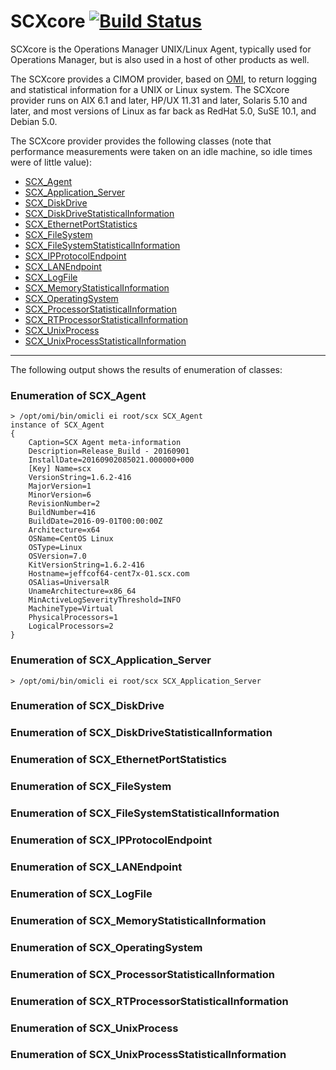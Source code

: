 # SCXcore [![Build Status](https://travis-ci.org/Microsoft/SCXcore.svg?branch=master)](https://travis-ci.org/Microsoft/SCXcore)

SCXcore is the Operations Manager UNIX/Linux Agent, typically used for
Operations Manager, but is also used in a host of other products as
well.

The SCXcore provides a CIMOM provider, based on [OMI][], to return
logging and statistical information for a UNIX or Linux system. The
SCXcore provider runs on AIX 6.1 and later, HP/UX 11.31 and later,
Solaris 5.10 and later, and most versions of Linux as far back as
RedHat 5.0, SuSE 10.1, and Debian 5.0.

[OMI]: https://travis-ci.org/Microsoft/omi

The SCXcore provider provides the following classes (note that
performance measurements were taken on an idle machine, so idle times
were of little value):

- [SCX_Agent](#enumeration-of-scx_agent)
- [SCX_Application_Server](#enumeration-of-scx_application_server)
- [SCX_DiskDrive]()
- [SCX_DiskDriveStatisticalInformation]()
- [SCX_EthernetPortStatistics]()
- [SCX_FileSystem]()
- [SCX_FileSystemStatisticalInformation]()
- [SCX_IPProtocolEndpoint]()
- [SCX_LANEndpoint]()
- [SCX_LogFile]()
- [SCX_MemoryStatisticalInformation]()
- [SCX_OperatingSystem]()
- [SCX_ProcessorStatisticalInformation]()
- [SCX_RTProcessorStatisticalInformation]()
- [SCX_UnixProcess]()
- [SCX_UnixProcessStatisticalInformation]()

-----

The following output shows the results of enumeration of classes:


### Enumeration of SCX_Agent

```
> /opt/omi/bin/omicli ei root/scx SCX_Agent
instance of SCX_Agent
{
    Caption=SCX Agent meta-information
    Description=Release_Build - 20160901
    InstallDate=20160902085021.000000+000
    [Key] Name=scx
    VersionString=1.6.2-416
    MajorVersion=1
    MinorVersion=6
    RevisionNumber=2
    BuildNumber=416
    BuildDate=2016-09-01T00:00:00Z
    Architecture=x64
    OSName=CentOS Linux
    OSType=Linux
    OSVersion=7.0
    KitVersionString=1.6.2-416
    Hostname=jeffcof64-cent7x-01.scx.com
    OSAlias=UniversalR
    UnameArchitecture=x86_64
    MinActiveLogSeverityThreshold=INFO
    MachineType=Virtual
    PhysicalProcessors=1
    LogicalProcessors=2
}
```

### Enumeration of SCX_Application_Server

```
> /opt/omi/bin/omicli ei root/scx SCX_Application_Server
```

### Enumeration of SCX_DiskDrive

### Enumeration of SCX_DiskDriveStatisticalInformation

### Enumeration of SCX_EthernetPortStatistics

### Enumeration of SCX_FileSystem

### Enumeration of SCX_FileSystemStatisticalInformation

### Enumeration of SCX_IPProtocolEndpoint

### Enumeration of SCX_LANEndpoint

### Enumeration of SCX_LogFile

### Enumeration of SCX_MemoryStatisticalInformation

### Enumeration of SCX_OperatingSystem

### Enumeration of SCX_ProcessorStatisticalInformation

### Enumeration of SCX_RTProcessorStatisticalInformation

### Enumeration of SCX_UnixProcess

### Enumeration of SCX_UnixProcessStatisticalInformation
